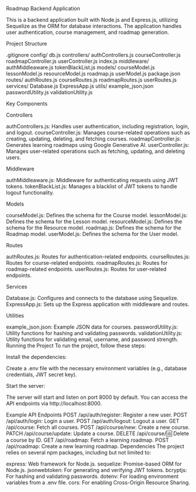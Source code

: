 Roadmap Backend Application

This is a backend application built with Node.js and Express.js, utilizing Sequelize as the ORM for database interactions. The application handles user authentication, course management, and roadmap generation.

Project Structure

.gitignore
config/
    db.js
controllers/
    authControllers.js
    courseController.js
    roadmapController.js
    userController.js
index.js
middleware/
    authMiddleaware.js
    tokenBlackList.js
models/
    courseModel.js
    lessonModel.js
    resourceModel.js
    roadmap.js
    userModel.js
package.json
routes/
    authRoutes.js
    courseRoutes.js
    roadmapRoutes.js
    userRoutes.js
services/
    Database.js
    ExpressApp.js
utils/
    example_json.json
    passwordUtility.js
    validationUtility.js
    
Key Components

Controllers

authControllers.js: Handles user authentication, including registration, login, and logout.
courseController.js: Manages course-related operations such as creating, updating, deleting, and fetching courses.
roadmapController.js: Generates learning roadmaps using Google Generative AI.
userController.js: Manages user-related operations such as fetching, updating, and deleting users.

Middleware

authMiddleaware.js: Middleware for authenticating requests using JWT tokens.
tokenBlackList.js: Manages a blacklist of JWT tokens to handle logout functionality.

Models

courseModel.js: Defines the schema for the Course model.
lessonModel.js: Defines the schema for the Lesson model.
resourceModel.js: Defines the schema for the Resource model.
roadmap.js: Defines the schema for the Roadmap model.
userModel.js: Defines the schema for the User model.

Routes

authRoutes.js: Routes for authentication-related endpoints.
courseRoutes.js: Routes for course-related endpoints.
roadmapRoutes.js: Routes for roadmap-related endpoints.
userRoutes.js: Routes for user-related endpoints.

Services

Database.js: Configures and connects to the database using Sequelize.
ExpressApp.js: Sets up the Express application with middleware and routes.

Utilities

example_json.json: Example JSON data for courses.
passwordUtility.js: Utility functions for hashing and validating passwords.
validationUtility.js: Utility functions for validating email, username, and password strength.
Running the Project
To run the project, follow these steps:

Install the dependencies:

Create a .env file with the necessary environment variables (e.g., database credentials, JWT secret key).

Start the server:

The server will start and listen on port 8000 by default. You can access the API endpoints via http://localhost:8000.

Example API Endpoints
POST /api/auth/register: Register a new user.
POST /api/auth/login: Login a user.
POST /api/auth/logout: Logout a user.
GET /api/course: Fetch all courses.
POST /api/course/new: Create a new course.
PATCH /api/course/update: Update a course.
DELETE /api/course/:id: Delete a course by ID.
GET /api/roadmap: Fetch a learning roadmap.
POST /api/roadmap: Create a new learning roadmap.
Dependencies
The project relies on several npm packages, including but not limited to:

express: Web framework for Node.js.
sequelize: Promise-based ORM for Node.js.
jsonwebtoken: For generating and verifying JWT tokens.
bcryptjs: For hashing and validating passwords.
dotenv: For loading environment variables from a .env file.
cors: For enabling Cross-Origin Resource Sharing.
